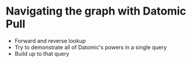 # Navigating the graph with Datomic Pull

- Forward and reverse lookup
- Try to demonstrate all of Datomic's powers in a single query
- Build up to that query

